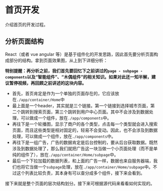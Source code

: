 # 首页开发

介绍首页的开发过程。

## 分析页面结构

React（或者 vue angular 等）是基于组件化的开发思路，因此首先要分析页面构成部分的结构。拿到页面效果图，从上到下详细分析：

**特别提醒：再分析之前，我们首先要回忆下之前讲过的`page - subpage - components`以及“智能组件”、“木偶组件”的相关知识。如果对此还一知半解，建议暂停视频，再回顾之前讲述的这块内容。**

- 首先，首页肯定是作为一个单独的页面存在的，它应该放在`./app/container/Home`中
- 最上面是一个header，其实就是三个链接。第一个链接到选择城市页面，第二个跳转到搜索页面，第三个跳转到用户中心页面。其中不会涉及到数据处理，可以做成一个组件，放在`./app/components`中。
- 再往下是一个轮播图，显示了商户的各个类型，点击每一个类型就会进入搜索页面，而且这些类型是相对固定的，轻易不会变动。因此，也不会涉及到数据处理，可以做成一个组件，放在`./app/components`中。
- 再往下是一组广告，广告的数据肯定是后台控制的，要从后台获取数据。既然涉及到数据处理了，那么我们就把广告这一块当做一个小页面处理（而不是单纯的组件了），放在`./app/container/Home/subpage`中。
- 最后一个下拉加载的数据列表，和上面的广告一样，数据也来自服务器端，我们也将它当做一个`subpage`处理，放在`./app/container/Home/subpage`中。不过这个列表比较负责，其本身有可以查分成多个组件，接下来会看到。

接下来就是整个页面的层次结构划分。接下来可根据源代码来看看如何实现的。



